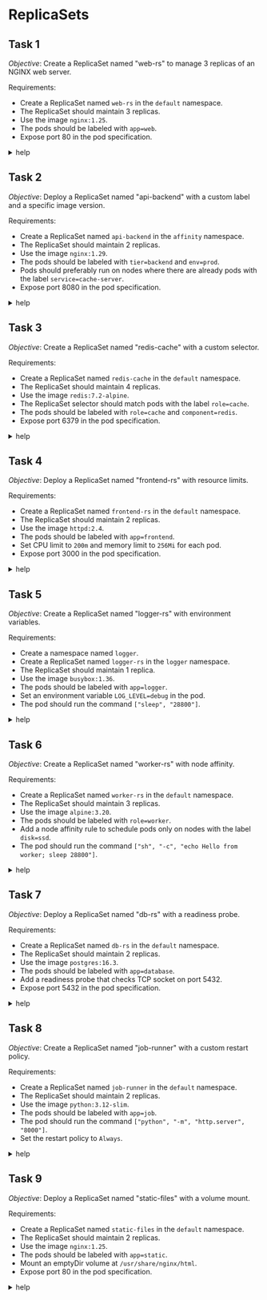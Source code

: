 # ReplicaSets

## Task 1

_Objective_: Create a ReplicaSet named "web-rs" to manage 3 replicas of an NGINX web server.

Requirements:

- Create a ReplicaSet named `web-rs` in the `default` namespace.
- The ReplicaSet should maintain 3 replicas.
- Use the image `nginx:1.25`.
- The pods should be labeled with `app=web`.
- Expose port 80 in the pod specification.

<details><summary>help</summary>

Create the resource:

```yaml
apiVersion: apps/v1
kind: ReplicaSet
metadata:
  name: web-rs
  namespace: default
spec:
  replicas: 3
  selector:
    matchLabels:
      app: web
  template:
    metadata:
      labels:
        app: web
    spec:
      containers:
      - name: app
        image: nginx:1.25
        ports:
        - containerPort: 80
```

</details>

## Task 2

_Objective_: Deploy a ReplicaSet named "api-backend" with a custom label and a specific image version.

Requirements:

- Create a ReplicaSet named `api-backend` in the `affinity` namespace.
- The ReplicaSet should maintain 2 replicas.
- Use the image `nginx:1.29`.
- The pods should be labeled with `tier=backend` and `env=prod`.
- Pods should preferably run on nodes where there are already pods with the label `service=cache-server`.
- Expose port 8080 in the pod specification.

<details><summary>help</summary>

Create the resource:

```yaml
apiVersion: apps/v1
kind: ReplicaSet
metadata:
  name: api-backend
  namespace: affinity
spec:
  replicas: 2
  selector:
    matchLabels:
      tier: backend
      env: prod
  template:
    metadata:
      labels:
        tier: backend
        env: prod
    spec:
      containers:
      - name: api
        image: nginx:1.29
        ports:
        - containerPort: 8080
      affinity:
        podAffinity:
          preferredDuringSchedulingIgnoredDuringExecution:
          - weight: 1
            podAffinityTerm:
              labelSelector:
                matchExpressions:
                - key: service
                  operator: In
                  values:
                  - cache-server
              topologyKey: kubernetes.io/hostname
```

</details>

## Task 3

_Objective_: Create a ReplicaSet named "redis-cache" with a custom selector.

Requirements:

- Create a ReplicaSet named `redis-cache` in the `default` namespace.
- The ReplicaSet should maintain 4 replicas.
- Use the image `redis:7.2-alpine`.
- The ReplicaSet selector should match pods with the label `role=cache`.
- The pods should be labeled with `role=cache` and `component=redis`.
- Expose port 6379 in the pod specification.

<details><summary>help</summary>

Create the resource:

```yaml
apiVersion: apps/v1
kind: ReplicaSet
metadata:
  name: redis-cache
  namespace: default
spec:
  replicas: 4
  selector:
    matchLabels:
      role: cache
  template:
    metadata:
      labels:
        role: cache
        component: redis
    spec:
      containers:
      - name: redis
        image: redis:7.2-alpine
        ports:
        - containerPort: 6379
```

</details>

## Task 4

_Objective_: Deploy a ReplicaSet named "frontend-rs" with resource limits.

Requirements:

- Create a ReplicaSet named `frontend-rs` in the `default` namespace.
- The ReplicaSet should maintain 2 replicas.
- Use the image `httpd:2.4`.
- The pods should be labeled with `app=frontend`.
- Set CPU limit to `200m` and memory limit to `256Mi` for each pod.
- Expose port 3000 in the pod specification.

<details><summary>help</summary>

Create the resource:

```yaml
apiVersion: apps/v1
kind: ReplicaSet
metadata:
  name: frontend-rs
  namespace: default
spec:
  replicas: 2
  selector:
    matchLabels:
      app: frontend
  template:
    metadata:
      labels:
        app: frontend
    spec:
      containers:
      - name: httpd
        image: httpd:2.4
        resources:
          limits:
            cpu: 200m
            memory: 256Mi
        ports:
        - containerPort: 3000
```

</details>

## Task 5

_Objective_: Create a ReplicaSet named "logger-rs" with environment variables.

Requirements:

- Create a namespace named `logger`.
- Create a ReplicaSet named `logger-rs` in the `logger` namespace.
- The ReplicaSet should maintain 1 replica.
- Use the image `busybox:1.36`.
- The pods should be labeled with `app=logger`.
- Set an environment variable `LOG_LEVEL=debug` in the pod.
- The pod should run the command `["sleep", "28800"]`.

<details><summary>help</summary>

Create the resource:

```yaml
apiVersion: apps/v1
kind: ReplicaSet
metadata:
  name: logger-rs
  namespace: logger
spec:
  replicas: 1
  selector:
    matchLabels:
      app: logger
  template:
    metadata:
      labels:
        app: logger
    spec:
      containers:
      - name: busybox
        image: busybox:1.36
        env:
        - name: LOG_LEVEL
          value: debug
        command: ["sleep", "28800"]
```

</details>

## Task 6

_Objective_: Create a ReplicaSet named "worker-rs" with node affinity.

Requirements:

- Create a ReplicaSet named `worker-rs` in the `default` namespace.
- The ReplicaSet should maintain 3 replicas.
- Use the image `alpine:3.20`.
- The pods should be labeled with `role=worker`.
- Add a node affinity rule to schedule pods only on nodes with the label `disk=ssd`.
- The pod should run the command `["sh", "-c", "echo Hello from worker; sleep 28800"]`.

<details><summary>help</summary>

Create the resource:

```yaml
apiVersion: apps/v1
kind: ReplicaSet
metadata:
  name: worker-rs
  namespace: default
spec:
  replicas: 3
  selector:
    matchLabels:
      role: worker
  template:
    metadata:
      labels:
        role: worker
    spec:
      containers:
      - name: alpine
        image: alpine:3.20
        command: ["sh", "-c", "echo Hello from worker; sleep 28800"]
      affinity:
        nodeAffinity:
          requiredDuringSchedulingIgnoredDuringExecution:
            nodeSelectorTerms:
            - matchExpressions:
              - key: disk
                operator: In
                values:
                - ssd
```

</details>

## Task 7

_Objective_: Deploy a ReplicaSet named "db-rs" with a readiness probe.

Requirements:

- Create a ReplicaSet named `db-rs` in the `default` namespace.
- The ReplicaSet should maintain 2 replicas.
- Use the image `postgres:16.3`.
- The pods should be labeled with `app=database`.
- Add a readiness probe that checks TCP socket on port 5432.
- Expose port 5432 in the pod specification.

<details><summary>help</summary>

Create the resource:

```yaml
apiVersion: apps/v1
kind: ReplicaSet
metadata:
  name: db-rs
  namespace: default
spec:
  replicas: 2
  selector:
    matchLabels:
      app: database
  template:
    metadata:
      labels:
        app: database
    spec:
      containers:
      - name: postgres
        image: postgres:16.3
        readinessProbe:
          tcpSocket:
            port: 5432
        ports:
        - containerPort: 5432
```

</details>

## Task 8

_Objective_: Create a ReplicaSet named "job-runner" with a custom restart policy.

Requirements:

- Create a ReplicaSet named `job-runner` in the `default` namespace.
- The ReplicaSet should maintain 2 replicas.
- Use the image `python:3.12-slim`.
- The pods should be labeled with `app=job`.
- The pod should run the command `["python", "-m", "http.server", "8000"]`.
- Set the restart policy to `Always`.

<details><summary>help</summary>

Create the resource:

```yaml
apiVersion: apps/v1
kind: ReplicaSet
metadata:
  name: job-runner
  namespace: default
spec:
  replicas: 2
  selector:
    matchLabels:
      app: job
  template:
    metadata:
      labels:
        app: job
    spec:
      containers:
      - name: app
        image: python:3.12-slim
        command: ["python", "-m", "http.server", "8000"]
      restartPolicy: Always
```

</details>

## Task 9

_Objective_: Deploy a ReplicaSet named "static-files" with a volume mount.

Requirements:

- Create a ReplicaSet named `static-files` in the `default` namespace.
- The ReplicaSet should maintain 2 replicas.
- Use the image `nginx:1.25`.
- The pods should be labeled with `app=static`.
- Mount an emptyDir volume at `/usr/share/nginx/html`.
- Expose port 80 in the pod specification.

<details><summary>help</summary>

Create the resource:

```yaml
apiVersion: apps/v1
kind: ReplicaSet
metadata:
  name: static-files
  namespace: default
spec:
  replicas: 2
  selector:
    matchLabels:
      app: static
  template:
    metadata:
      labels:
        app: static
    spec:
      containers:
      - name: app
        image: nginx:1.25
        volumeMounts:
        - name: empty-vol
          mountPath: /usr/share/nginx/html
        ports:
        - containerPort: 80
      volumes:
      - name: empty-vol
        emptyDir: {}
```

</details>
